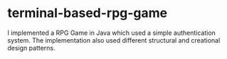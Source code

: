 # terminal-based-rpg-game

I implemented a RPG Game in Java which used a simple
authentication system. The implementation also used different
structural and creational design patterns.
